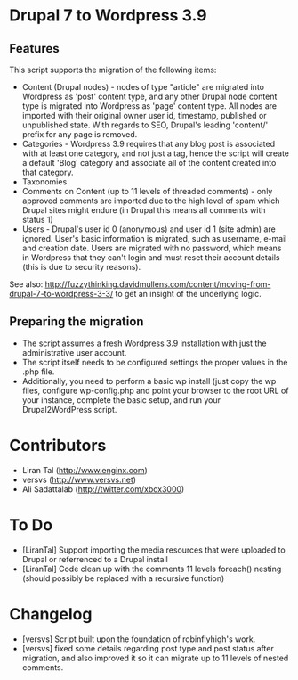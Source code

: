 # Drupal 7 to Wordpress 3.9

## Features

This script supports the migration of the following items:
* Content (Drupal nodes) - nodes of type "article" are migrated into Wordpress as 'post' content type, and any other Drupal node content type is migrated into Wordpress as 'page' content type. All nodes are imported with their original owner user id, timestamp, published or unpublished state. With regards to SEO, Drupal's leading 'content/' prefix for any page is removed.
* Categories - Wordpress 3.9 requires that any blog post is associated with at least one category, and not just a tag, hence the script will create a default 'Blog' category and associate all of the content created into that category.
* Taxonomies
* Comments on Content (up to 11 levels of threaded comments) - only approved comments are imported due to the high level of spam which Drupal sites might endure (in Drupal this means all comments with status 1)
* Users - Drupal's user id 0 (anonymous) and user id 1 (site admin) are ignored. User's basic information is migrated, such as username, e-mail and creation date. Users are migrated with no password, which means in Wordpress that they can't login and must reset their account details (this is due to security reasons).

See also: http://fuzzythinking.davidmullens.com/content/moving-from-drupal-7-to-wordpress-3-3/ to get an insight of the underlying logic.


## Preparing the migration

* The script assumes a fresh Wordpress 3.9 installation with just the administrative user account.
* The script itself needs to be configured settings the proper values in the .php file.
* Additionally, you need to perform a basic wp install (just copy the wp files, configure wp-config.php and point your browser to the root URL of your instance, complete the basic setup, and run your Drupal2WordPress script.


# Contributors

* Liran Tal (http://www.enginx.com)
* versvs (http://www.versvs.net)
* Ali Sadattalab (http://twitter.com/xbox3000)



# To Do

* [LiranTal] Support importing the media resources that were uploaded to Drupal or referrenced to a Drupal install
* [LiranTal] Code clean up with the comments 11 levels foreach() nesting (should possibly be replaced with a recursive function)

# Changelog

* [versvs] Script built upon the foundation of robinflyhigh's work.
* [versvs] fixed some details regarding post type and post status after migration, and also improved it so it can migrate up to 11 levels of nested comments.
